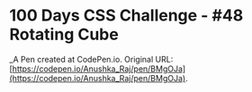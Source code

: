 # 100 Days CSS Challenge - #48 Rotating Cube
 _A Pen created at CodePen.io. Original URL: [https://codepen.io/Anushka_Raj/pen/BMgOJa](https://codepen.io/Anushka_Raj/pen/BMgOJa).

 